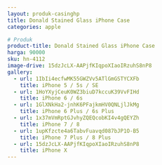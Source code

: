 ```yaml
---
layout: produk-casinghp
title: Donald Stained Glass iPhone Case
categories: apple

# Produk
product-title: Donald Stained Glass iPhone Case
harga: 90000
sku: hn-4112
image-drive: 15dzJcLX-AAPjfKIqpoXIaoIRzuhS8nP8
gallery:
  - url: 1IbIi4ecfwMK55GWZVv5ATlGmGSTYCXFb
    title: iPhone 5 / 5s / SE
  - url: 1HoYXyjCeuK0WZ3biuD7kccuK39VvFIHd
    title: iPhone 6 / 6s
  - url: 1GlXNkHa2-jnhK6PFajkmHV0QNLjlJkMg
    title: iPhone 6 Plus / 6s Plus
  - url: 1x37mVmRptGJvhyZQEQcobKI4v4gQEYZh
    title: iPhone 7 / 8
  - url: 1upKfzcte4a6TabvFuavqd087bJP1O-B5
    title: iPhone 7 Plus / 8 Plus
  - url: 15dzJcLX-AAPjfKIqpoXIaoIRzuhS8nP8
    title: iPhone X
---
```


